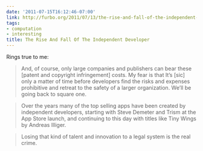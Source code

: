 ```yaml
---
date: '2011-07-15T16:12:46-07:00'
link: http://furbo.org/2011/07/13/the-rise-and-fall-of-the-independent-developer/
tags:
- computation
- interesting
title: The Rise And Fall Of The Independent Developer
---
```


Rings true to me:

>And, of course, only large companies and publishers can bear these [patent and copyright infringement] costs. My fear is that It’s [sic] only a matter of time before developers find the risks and expenses prohibitive and retreat to the safety of a larger organization. We’ll be going back to square one.

>Over the years many of the top selling apps have been created by independent developers, starting with Steve Demeter and Trism at the App Store launch, and continuing to this day with titles like Tiny Wings by Andreas Illiger.

>Losing that kind of talent and innovation to a legal system is the real crime.

